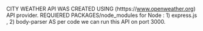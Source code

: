 CITY WEATHER API WAS CREATED USING (htttps://www.openweather.org) API provider.
REQUIERED PACKAGES/node_modules for Node :  1) express.js , 2) body-parser
AS per code we can run this API on port 3000.
